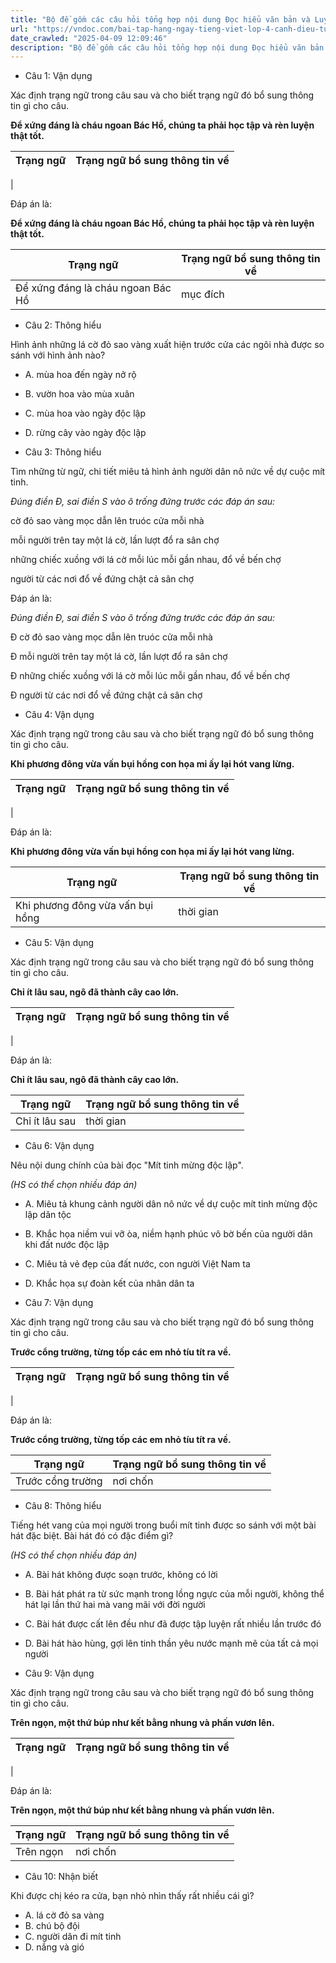```yaml
---
title: "Bộ đề gồm các câu hỏi tổng hợp nội dung Đọc hiểu văn bản và Luyện từ và câu được học ở Tuần 25 trong chương trình Tiếng Việt lớp 4 Tập 2 Cánh Diều."
url: "https://vndoc.com/bai-tap-hang-ngay-tieng-viet-lop-4-canh-dieu-tuan-25-thu-5-337270"
date_crawled: "2025-04-09 12:09:46"
description: "Bộ đề gồm các câu hỏi tổng hợp nội dung Đọc hiểu văn bản và Luyện từ và câu được học ở Tuần 25 trong chương trình Tiếng Việt lớp 4 Tập 2 Cánh Diều."
---
```


* Câu 1:  Vận dụng

Xác định trạng ngữ trong câu sau và cho biết trạng ngữ đó bổ sung thông tin gì cho câu.

**Để xứng đáng là cháu ngoan Bác Hồ, chúng ta phải học tập và rèn luyện thật tốt.**

Trạng ngữ| Trạng ngữ bổ sung thông tin về  
---|---  
|   
  
Đáp án là:

**Để xứng đáng là cháu ngoan Bác Hồ, chúng ta phải học tập và rèn luyện thật tốt.**

Trạng ngữ| Trạng ngữ bổ sung thông tin về  
---|---  
Để xứng đáng là cháu ngoan Bác Hồ| mục đích  
  
* Câu 2:  Thông hiểu

Hình ảnh những lá cờ đỏ sao vàng xuất hiện trước cửa các ngôi nhà được so sánh với hình ảnh nào?

  * A. mùa hoa đến ngày nở rộ 
  * B. vườn hoa vào mùa xuân 
  * C. mùa hoa vào ngày độc lập 
  * D. rừng cây vào ngày độc lập 



* Câu 3:  Thông hiểu

Tìm những từ ngữ, chi tiết miêu tả hình ảnh người dân nô nức về dự cuộc mít tinh.

_Đúng điền Đ, sai điền S vào ô trống đứng trước các đáp án sau:_

cờ đỏ sao vàng mọc dẫn lên truóc cửa mỗi nhà

mỗi người trên tay một lá cờ, lần lượt đổ ra sân chợ

những chiếc xuồng với lá cờ mỗi lúc mỗi gần nhau, đổ về bến chợ

người từ các nơi đổ về đứng chật cả sân chợ

Đáp án là:

_Đúng điền Đ, sai điền S vào ô trống đứng trước các đáp án sau:_

Đ cờ đỏ sao vàng mọc dẫn lên truóc cửa mỗi nhà

Đ mỗi người trên tay một lá cờ, lần lượt đổ ra sân chợ

Đ những chiếc xuồng với lá cờ mỗi lúc mỗi gần nhau, đổ về bến chợ

Đ người từ các nơi đổ về đứng chật cả sân chợ

* Câu 4:  Vận dụng

Xác định trạng ngữ trong câu sau và cho biết trạng ngữ đó bổ sung thông tin gì cho câu.

**Khi phương đông vừa vấn bụi hồng con họa mi ấy lại hót vang lừng.**

Trạng ngữ| Trạng ngữ bổ sung thông tin về  
---|---  
|   
  
Đáp án là:

**Khi phương đông vừa vấn bụi hồng con họa mi ấy lại hót vang lừng.**

Trạng ngữ| Trạng ngữ bổ sung thông tin về  
---|---  
Khi phương đông vừa vấn bụi hồng| thời gian  
  
* Câu 5:  Vận dụng

Xác định trạng ngữ trong câu sau và cho biết trạng ngữ đó bổ sung thông tin gì cho câu.

**Chỉ ít lâu sau, ngô đã thành cây cao lớn.**

Trạng ngữ| Trạng ngữ bổ sung thông tin về  
---|---  
|   
  
Đáp án là:

**Chỉ ít lâu sau, ngô đã thành cây cao lớn.**

Trạng ngữ| Trạng ngữ bổ sung thông tin về  
---|---  
Chỉ ít lâu sau| thời gian  
  
* Câu 6:  Vận dụng

Nêu nội dung chính của bài đọc "Mít tinh mừng độc lập".

_(HS có thể chọn nhiều đáp án)_

  * A. Miêu tả khung cảnh người dân nô nức về dự cuộc mít tinh mừng độc lập dân tộc 
  * B. Khắc họa niềm vui vỡ òa, niềm hạnh phúc vô bờ bến của người dân khi đất nước độc lập 
  * C. Miêu tả vẻ đẹp của đất nước, con người Việt Nam ta 
  * D. Khắc họa sự đoàn kết của nhân dân ta 



* Câu 7:  Vận dụng

Xác định trạng ngữ trong câu sau và cho biết trạng ngữ đó bổ sung thông tin gì cho câu.

**Trước cổng trường, từng tốp các em nhỏ tíu tít ra về.**

Trạng ngữ| Trạng ngữ bổ sung thông tin về  
---|---  
|   
  
Đáp án là:

**Trước cổng trường, từng tốp các em nhỏ tíu tít ra về.**

Trạng ngữ| Trạng ngữ bổ sung thông tin về  
---|---  
Trước cổng trường| nơi chốn||địa điểm  
  
* Câu 8:  Thông hiểu

Tiếng hét vang của mọi người trong buổi mít tinh được so sánh với một bài hát đặc biệt. Bài hát đó có đặc điểm gì?

_(HS có thể chọn nhiều đáp án)_

  * A. Bài hát không được soạn trước, không có lời 
  * B. Bài hát phát ra từ sức mạnh trong lồng ngực của mỗi người, không thể hát lại lần thứ hai mà vang mãi với đời người 
  * C. Bài hát được cất lên đều như đã được tập luyện rất nhiều lần trước đó 
  * D. Bài hát hào hùng, gợi lên tinh thần yêu nước mạnh mẽ của tất cả mọi người 



* Câu 9:  Vận dụng

Xác định trạng ngữ trong câu sau và cho biết trạng ngữ đó bổ sung thông tin gì cho câu.

**Trên ngọn, một thứ búp như kết bằng nhung và phấn vươn lên.**

Trạng ngữ| Trạng ngữ bổ sung thông tin về  
---|---  
|   
  
Đáp án là:

**Trên ngọn, một thứ búp như kết bằng nhung và phấn vươn lên.**

Trạng ngữ| Trạng ngữ bổ sung thông tin về  
---|---  
Trên ngọn| nơi chốn||địa điểm  
  
* Câu 10:  Nhận biết

Khi được chị kéo ra cửa, bạn nhỏ nhìn thấy rất nhiều cái gì?

  * A. lá cờ đỏ sa vàng 
  * B. chú bộ đội 
  * C. người dân đi mít tinh 
  * D. nắng và gió 



